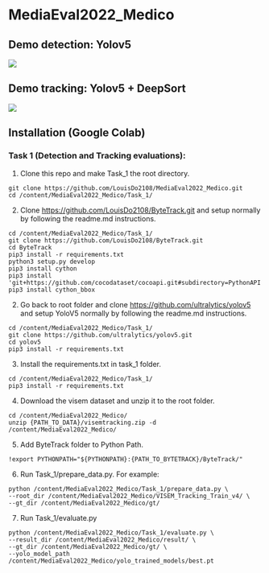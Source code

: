 # MediaEval2022_Medico

## Demo detection: Yolov5

![](deepsort/yolov5.gif)

## Demo tracking: Yolov5 + DeepSort

![](deepsort/yolov5anddeepsort.gif)

## Installation (Google Colab)

### Task 1 (Detection and Tracking evaluations):

1. Clone this repo and make Task_1 the root directory.

```
git clone https://github.com/LouisDo2108/MediaEval2022_Medico.git
cd /content/MediaEval2022_Medico/Task_1/
```

2. Clone https://github.com/LouisDo2108/ByteTrack.git and setup normally by following the readme.md instructions.

```
cd /content/MediaEval2022_Medico/Task_1/
git clone https://github.com/LouisDo2108/ByteTrack.git
cd ByteTrack
pip3 install -r requirements.txt
python3 setup.py develop
pip3 install cython
pip3 install 'git+https://github.com/cocodataset/cocoapi.git#subdirectory=PythonAPI'
pip3 install cython_bbox
```

2. Go back to root folder and clone https://github.com/ultralytics/yolov5 and setup YoloV5 normally by following the readme.md instructions.

```
cd /content/MediaEval2022_Medico/Task_1/
git clone https://github.com/ultralytics/yolov5.git
cd yolov5
pip3 install -r requirements.txt
```

3. Install the requirements.txt in task_1 folder.

```
cd /content/MediaEval2022_Medico/Task_1/
pip3 install -r requirements.txt
```

4. Download the visem dataset and unzip it to the root folder.

```
cd /content/MediaEval2022_Medico/
unzip {PATH_TO_DATA}/visemtracking.zip -d /content/MediaEval2022_Medico/
```

5. Add ByteTrack folder to Python Path.

```
!export PYTHONPATH="${PYTHONPATH}:{PATH_TO_BYTETRACK}/ByteTrack/"
```

6. Run Task_1/prepare_data.py. For example:

```
python /content/MediaEval2022_Medico/Task_1/prepare_data.py \
--root_dir /content/MediaEval2022_Medico/VISEM_Tracking_Train_v4/ \
--gt_dir /content/MediaEval2022_Medico/gt/
```

7. Run Task_1/evaluate.py

```
python /content/MediaEval2022_Medico/Task_1/evaluate.py \
--result_dir /content/MediaEval2022_Medico/result/ \
--gt_dir /content/MediaEval2022_Medico/gt/ \
--yolo_model_path /content/MediaEval2022_Medico/yolo_trained_models/best.pt
```
